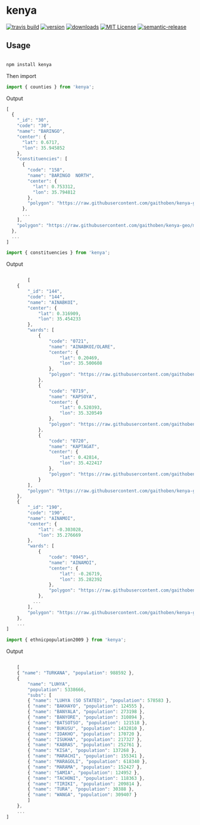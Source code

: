 # kenya

[![travis build](https://img.shields.io/travis/gaithoben/kenya.svg?style=flat-square)](https://travis-ci.org/gaithoben/kenya)
[![version](https://img.shields.io/npm/v/kenya.svg?style=flat-square)](http://npm.im/kenya)
[![downloads](https://img.shields.io/npm/dm/kenya.svg?style=flat-square)](http://npm-stat.com/charts.html?package=kenya&from=2015-08-01)
[![MIT License](https://img.shields.io/npm/l/kenya.svg?style=flat-square)](http://opensource.org/licenses/MIT)
[![semantic-release](https://img.shields.io/badge/%20%20%F0%9F%93%A6%F0%9F%9A%80-semantic--release-e10079.svg?style=flat-square)](https://github.com/semantic-release/semantic-release)

## Usage

```javascript

npm install kenya
```

Then import

```javascript
import { counties } from 'kenya';
```

Output

```javascript
[
  {
    "_id": "30",
    "code": "30",
    "name": "BARINGO",
    "center": {
      "lat": 0.6717,
      "lon": 35.945852
    },
    "constituencies": [
      {
        "code": "158",
        "name": "BARINGO  NORTH",
        "center": {
          "lat": 0.753312,
          "lon": 35.794812
        },
        "polygon": "https://raw.githubusercontent.com/gaithoben/kenya-geo/master/constituency/constituencypolygons/158.json"
      },
      ...
    ],
    "polygon": "https://raw.githubusercontent.com/gaithoben/kenya-geo/master/county/countypolygons/30.json"
  },
  ...
]
```

```javascript
import { constituencies } from 'kenya';
```

Output

```javascript

        [
    {
        "_id": "144",
        "code": "144",
        "name": "AINABKOI",
        "center": {
            "lat": 0.316909,
            "lon": 35.454233
        },
        "wards": [
            {
                "code": "0721",
                "name": "AINABKOI/OLARE",
                "center": {
                    "lat": 0.20469,
                    "lon": 35.500608
                },
                "polygon": "https://raw.githubusercontent.com/gaithoben/kenya-geo/master/ward/wardpolygons/0721.json"
            },
            {
                "code": "0719",
                "name": "KAPSOYA",
                "center": {
                    "lat": 0.520393,
                    "lon": 35.320549
                },
                "polygon": "https://raw.githubusercontent.com/gaithoben/kenya-geo/master/ward/wardpolygons/0719.json"
            },
            {
                "code": "0720",
                "name": "KAPTAGAT",
                "center": {
                    "lat": 0.42814,
                    "lon": 35.422417
                },
                "polygon": "https://raw.githubusercontent.com/gaithoben/kenya-geo/master/ward/wardpolygons/0720.json"
            }
        ],
        "polygon": "https://raw.githubusercontent.com/gaithoben/kenya-geo/master/constituency/constituencypolygons/144.json"
    },
    {
        "_id": "190",
        "code": "190",
        "name": "AINAMOI",
        "center": {
            "lat": -0.303028,
            "lon": 35.276669
        },
        "wards": [
            {
                "code": "0945",
                "name": "AINAMOI",
                "center": {
                    "lat": -0.26719,
                    "lon": 35.282392
                },
                "polygon": "https://raw.githubusercontent.com/gaithoben/kenya-geo/master/ward/wardpolygons/0945.json"
            },
          ...
        ],
        "polygon": "https://raw.githubusercontent.com/gaithoben/kenya-geo/master/constituency/constituencypolygons/190.json"
    },
    ...
]
```

```javascript
import { ethnicpopulation2009 } from 'kenya';
```

Output

```javascript

    [
    { "name": "TURKANA", "population": 988592 },
    {
        "name": "LUHYA",
        "population": 5338666,
        "subs": [
        { "name": "LUHYA (SO STATED)", "population": 578583 },
        { "name": "BAKHAYO", "population": 124555 },
        { "name": "BANYALA", "population": 273198 },
        { "name": "BANYORE", "population": 310894 },
        { "name": "BATSOTSO", "population": 121518 },
        { "name": "BUKUSU", "population": 1432810 },
        { "name": "IDAKHO", "population": 170720 },
        { "name": "ISUKHA", "population": 217327 },
        { "name": "KABRAS", "population": 252761 },
        { "name": "KISA", "population": 137268 },
        { "name": "MARACHI", "population": 155341 },
        { "name": "MARAGOLI", "population": 618340 },
        { "name": "MARAMA", "population": 152427 },
        { "name": "SAMIA", "population": 124952 },
        { "name": "TACHONI", "population": 118363 },
        { "name": "TIRIKI", "population": 209814 },
        { "name": "TURA", "population": 30388 },
        { "name": "WANGA", "population": 309407 }
        ]
    },
    ...
]
```
